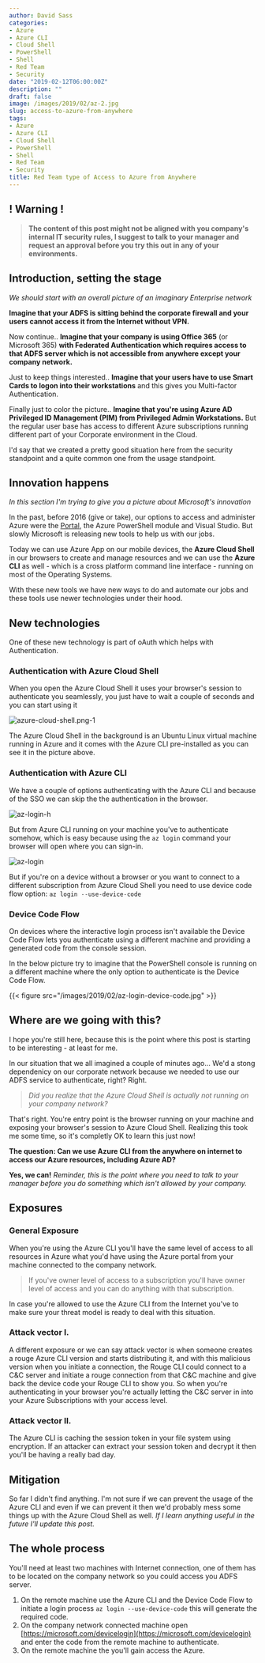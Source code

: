 ```yaml
---
author: David Sass
categories:
- Azure
- Azure CLI
- Cloud Shell
- PowerShell
- Shell
- Red Team
- Security
date: "2019-02-12T06:00:00Z"
description: ""
draft: false
image: /images/2019/02/az-2.jpg
slug: access-to-azure-from-anywhere
tags:
- Azure
- Azure CLI
- Cloud Shell
- PowerShell
- Shell
- Red Team
- Security
title: Red Team type of Access to Azure from Anywhere
---
```



## ! Warning !
> **The content of this post might not be aligned with you company's internal IT security rules, I suggest to talk to your manager and request an approval before you try this out in any of your environments.**

## Introduction, setting the stage
*We should start with an overall picture of an imaginary Enterprise network*

**Imagine that your ADFS is sitting behind the corporate firewall and your users cannot access it from the Internet without VPN.**

Now continue.. **Imagine that your company is using Office 365** (or Microsoft 365) **with Federated Authentication which requires access to that ADFS server which is not accessible from anywhere except your company network.**

Just to keep things interested.. **Imagine that your users have to use Smart Cards to logon into their workstations** and this gives you Multi-factor Authentication.

Finally just to color the picture.. **Imagine that you're using Azure AD Privileged ID Management (PIM) from Privileged Admin Workstations.** But the regular user base has access to different Azure subscriptions running different part of your Corporate environment in the Cloud.

I'd say that we created a pretty good situation here from the security standpoint and a quite common one from the usage standpoint.

## Innovation happens
*In this section I'm trying to give you a picture about Microsoft's innovation*

In the past, before 2016 (give or take), our options to access and administer Azure were the [Portal](https://portal.azure.com), the Azure PowerShell module and Visual Studio. But slowly Microsoft is releasing new tools to help us with our jobs. 

Today we can use Azure App on our mobile devices, the **Azure Cloud Shell** in our browsers to create and manage resources and we can use the **Azure CLI** as well - which is a cross platform command line interface - running on most of the Operating Systems.

With these new tools we have new ways to do and automate our jobs and these tools use newer technologies under their hood.

## New technologies
One of these new technology is part of oAuth which helps with Authentication.

### Authentication with Azure Cloud Shell
When you open the Azure Cloud Shell it uses your browser's session to authenticate you seamlessly, you just have to wait a couple of seconds and you can start using it

![azure-cloud-shell.png-1](/content/images/2019/02/azure-cloud-shell.png-1.jpg)

The Azure Cloud Shell in the background is an Ubuntu Linux virtual machine running in Azure and it comes with the Azure CLI pre-installed as you can see it in the picture above. 

### Authentication with Azure CLI
We have a couple of options authenticating with the Azure CLI and because of the SSO we can skip the the authentication in the browser.

![az-login-h](/content/images/2019/02/az-login-h.jpg)

But from Azure CLI running on your machine you've to authenticate somehow, which is easy because using the `az login` command your browser will open where you can sign-in.

![az-login](/content/images/2019/02/az-login.jpg)

But if you're on a device without a browser or you want to connect to a different subscription from Azure Cloud Shell you need to use device code flow option:
`az login --use-device-code`

### Device Code Flow
On devices where the interactive login process isn't available the Device Code Flow lets you authenticate using a different machine and providing a generated code from the console session.

In the below picture try to imagine that the PowerShell console is running on a different machine where the only option to authenticate is the Device Code Flow.

{{< figure src="/images/2019/02/az-login-device-code.jpg" >}}

## Where are we going with this?
I hope you're still here, because this is the point where this post is starting to be interesting - at least for me.

In our situation that we all imagined a couple of minutes ago... We'd a stong dependenicy on our corporate network because we needed to use our ADFS service to authenticate, right? Right.

> *Did you realize that the Azure Cloud Shell is actually not running on your company network?* 

That's right. You're entry point is the browser running on your machine and exposing your browser's session to Azure Cloud Shell. Realizing this took me some time, so it's completly OK to learn this just now!

**The question: Can we use Azure CLI from the anywhere on internet to access our Azure resources, including Azure AD?**

**Yes, we can!** *Reminder, this is the point where you need to talk to your manager before you do something which isn't allowed by your company.*

## Exposures
### General Exposure
When you're using the Azure CLI you'll have the same level of access to all resources in Azure what you'd have using the Azure portal from your machine connected to the company network.
> If you've owner level of access to a subscription you'll have owner level of access and you can do anything with that subscription.

In case you're allowed to use the Azure CLI from the Internet you've to make sure your threat model is ready to deal with this situation.
### Attack vector I.
A different exposure or we can say attack vector is when someone creates a rouge Azure CLI version and starts distributing it, and with this malicious version when you initiate a connection, the Rouge CLI could connect to a C&C server and initiate a rouge connection from that C&C machine and give back the device code your Rouge CLI to show you. So when you're authenticating in your browser you're actually letting the C&C server in into your Azure Subscriptions with your access level.  
### Attack vector II.
The Azure CLI is caching the session token in your file system using encryption. If an attacker can extract your session token and decrypt it then you'll be having a really bad day.

## Mitigation
So far I didn't find anything. I'm not sure if we can prevent the usage of the Azure CLI and even if we can prevent it then we'd probably mess some things up with the Azure Cloud Shell as well.
*If I learn anything useful in the future I'll update this post.* 

## The whole process
You'll need at least two machines with Internet connection, one of them has to be located on the company network so you could access you ADFS server.
1. On the remote machine use the Azure CLI and the Device Code Flow to initiate a login process `az login --use-device-code` this will generate the required code.
2. On the company network connected machine open [https://microsoft.com/devicelogin](https://microsoft.com/devicelogin) and enter the code from the remote machine to authenticate.
3. On the remote machine the you'll gain access the Azure.



